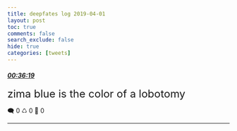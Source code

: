 ```yaml
---
title: deepfates log 2019-04-01
layout: post
toc: true
comments: false
search_exclude: false
hide: true
categories: [tweets]
---
```



#### <a href = "https://twitter.com/deepfates/status/1112604585695150082">*00:36:19*</a>

<font size="5">zima blue is the color of a lobotomy</font>



🗨️ 0 ♺ 0 🤍  0   

---
    
            

